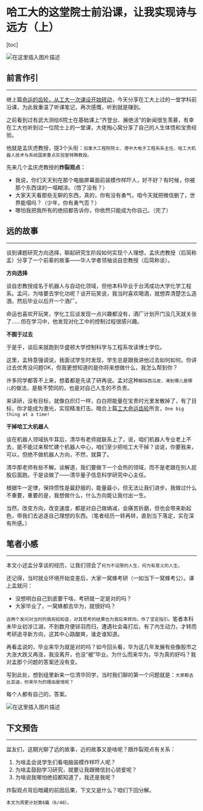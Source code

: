 # 哈工大的这堂院士前沿课，让我实现诗与远方（上）

[toc]



![在这里插入图片描述](https://img-blog.csdnimg.cn/direct/75f878a27f98471185e9f9dbc80d68df.jpeg)

## 前言作引

----

继上篇[命运的齿轮，从工大一次课设开始转动](https://mp.weixin.qq.com/s/qHYAiNsJmNO-CbA-fgsSIA)，今天分享在工大上过的一堂学科前沿课，为此我重温了听课笔记，再次感慨，听到就是赚到。

之前看到过有武大测绘6院士在基础课上“齐登台、展绝活”的新闻很生羡慕，有幸在工大也听到过一位院士上的一堂课，大佬掏心窝分享了自己的人生体悟和宝贵经验。

他就是孟庆虎教授，提3个头衔：`加拿大工程院院士、港中大电子工程系系主任、哈工大机器人技术与系统国家重点实验室特聘教授。`

先来几个孟庆虎教授的**炸裂观点：**

- 我说，你们天天别在那个电脑屏幕面前装模作样吓人，好不好？有时候，你被那个东西误的一塌糊涂。（悟了没有？）
- 大家天天看那些无聊的东西，真的，你有没有勇气，咱今天就把微信删了，世界能塌吗？（少年，你有勇气否？）
- 哪怕我把我所有的绝招都告诉你，你依然只能成为你自己。（完了）

## 远的故事

----

谈到课题研究方向选择，聊起研究生阶段如何实现个人理想，孟庆虎教授（后简称孟）分享了一个前辈的故事——华人学者领袖谈自忠教授（后简称谈）。

**方向选择**

谈自忠教授成名于机器人与自动化领域，但他本科毕业于台湾成功大学化学工程系。孟问，为啥要去学化功呢？谈开玩笑说，我当时喜欢喝酒，就想弄清楚怎么造酒，然后毕业以后开一个酒厂。

命运也喜欢开玩笑，学化工后谈发现一点兴趣都没有，酒厂计划开门没几天就关张了……但在学习中，他发现对化工中的控制过程很感兴趣。

**不囿于过去**

于是乎，谈后来就跑到华盛顿大学控制科学与工程系攻读博士学位。

这里，孟特意强调说，我面试学生时发现，学生总是跟我讲他过去如何如何。你讲过去优秀没问题OK，但我更想知道的是你将来想做什么，我怎么帮到你？

许多同学都答不上来，想着都是先读了研再说。孟对这种`脚踩西瓜皮，滑到哪儿是哪儿`的做法，是极不赞同的，也是对自己人生的不负责。

来读研，没有目标，就像白炽灯一样，白白把能量在宝贵时光里发散掉了，有了目标，你才能成为激光，实现精准打击。暗合上篇[工大命运齿轮](https://mp.weixin.qq.com/s/qHYAiNsJmNO-CbA-fgsSIA)所言，`One big thing at a time!`

**干掉哈工大机器人**

谈在机器人领域执牛耳后，清华有老师就联系上了，说，咱们机器人专业老上不去，能不能过来帮忙建个机器人中心，咱们至少把哈工大干掉？谈说，你要我来，可以，但绝不做机器人方向，不然，就算了。

清华那老师有些不解。谈解道，我们要做下一个会热的领域，而不是老跟在别人屁股后面跑。于是谈做了——清华量子信息科学研究中心主任。

根据牛一定律，保持惯性是最舒服的，能量最小，但无法让我们进步。我做过什么不重要，重要的是，我想做什么，什么方向能让我付出一生。

当然，改变方向，改变速度，都是对自己做熵减，会痛苦折磨，但也会带来新起色，带我们去追逐自己理想的东西。（笔者经历一转再转，直到当下落定，实在深有所感。）

## 笔者小感

----

本文小述孟分享谈的经历，让我们领会了`何为不设限的人生，何为有意义的人生。`

还记得，当时就业环境开始变差后，大家一窝蜂考研（一如当下一窝蜂考公）。课上孟就问：

- 没想明白自己到底要干啥，考研就一定是对的吗？
- 大家毕业了，一窝蜂都去华为，就很好吗？

`这两个发问对当时的我宛如知音，对其思考的结果也为我后来转向，作了坚定指引。`笔者本科未毕业初涉江湖，不到数月便铩羽而归，遭遇社会毒打后，有了内生动力，才转而考研追寻新方向，这其中心路酸爽，谁走谁知道。

再看孟说的，毕业来华为就是对的吗？如今回头看，华为这几年发展有些像股市之大涨大跌又再涨，我没离开，也没“被”毕业。为什么而来华为，华为真的好吗？我对孟那个问题的答案还没有变。

写到此处，想到组里新来一位清华同学，当时我们聊的第一个问题就是：`大家都去比亚迪，你来华为的理由是啥呢？`

每个人都有自己的，答案。

![在这里插入图片描述](https://img-blog.csdnimg.cn/direct/e6856a39391a4a8e987e7f27741105b9.jpeg)

## 下文预告

-----

盆友们，这期光聊了远的故事，近的故事又是啥呢？跟炸裂观点有关系：

1. 为啥孟会说学生们看电脑装模作样吓人呢？
2. 为啥孟鼓励学习研究，就要让我跟微信封心锁爱呢？
3. 为啥说我哪怕绝招都知道了，我还是我呢？

炸裂观点背后暗藏的前因后果，下文又是什么？咱们下回分解。

`本文为周更计划第6篇（6/48）。`